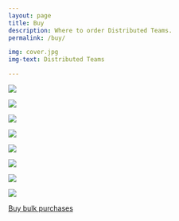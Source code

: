 ```yaml
---
layout: page
title: Buy
description: Where to order Distributed Teams.
permalink: /buy/

img: cover.jpg
img-text: Distributed Teams

---
```


<main id="main-content">
    <div class="jumbotron">
        <div class="container">
            <div class="row">
                <div class="col-md-8 book-text">
                  <p><a href="https://www.amazon.com/Distributed-Teams-Practice-Together-Physically/dp/1732254923/"><img src="{{ site.baseurl }}/img/amazon.png"></a></p>
                  <p><a href="https://books.apple.com/us/book/distributed-teams/id1553697597"><img src="{{ site.baseurl }}/img/apple.jpg"></a></p>
                  <p><a href="https://www.barnesandnoble.com/w/distributed-teams-john-oduinn/1130974497?ean=9781732254930"><img src="{{ site.baseurl }}/img/barnesandnoble.png"></a></p>
                  <p><a href="https://www.booktopia.com.au/distributed-teams-john-o-duinn/book/9781732254923.html"><img src="{{ site.baseurl }}/img/booktopia.png"></a></p>
                  <p><a href="https://www.kobo.com/us/en/ebook/distributed-teams"><img src="{{ site.baseurl }}/img/kobo.png"></a></p>
                  <p><a href="https://bookshop.org/books/distributed-teams-the-art-and-practice-of-working-together-while-physically-apart-9781732254923/9781732254923"><img src="{{ site.baseurl }}/img/bookshop.png"></a></p>
                  <p><a href="https://www.indiebound.org/book/9781732254923"><img src="{{ site.baseurl }}/img/indiebound.png"></a></p>
                  <p><a href="https://www.porchlightbooks.com/product/distributed-teams-the-art-and-practice-of-working-together-while-physically-apart_2--john-oduinn#full-description"><img src="{{ site.baseurl }}/img/porchlight.png"></a></p>
                  <p class="buy"><a href="{{ site.baseurl }}/contact" class="btn-primary">Buy bulk purchases</a></p>
                </div>
            </div>
        </div>
    </div>
